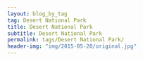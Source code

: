 ```yaml
---
layout: blog_by_tag
tag: Desert National Park
title: Desert National Park
subtitle: Desert National Park
permalink: tags/Desert National Park/
header-img: "img/2015-05-20/original.jpg"
---
```

